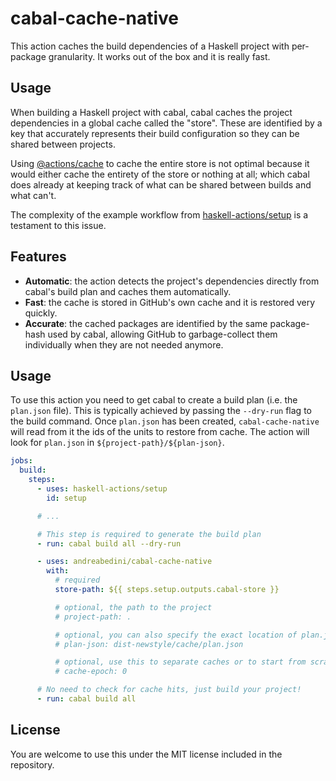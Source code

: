 # cabal-cache-native

This action caches the build dependencies of a Haskell project with
per-package granularity. It works out of the box and it is really fast.

## Usage

When building a Haskell project with cabal, cabal caches the project
dependencies in a global cache called the "store". These are identified
by a key that accurately represents their build configuration so they
can be shared between projects.

Using [@actions/cache](https://github.com/actions/cache) to cache the
entire store is not optimal because it would either cache the entirety
of the store or nothing at all; which cabal does already at keeping
track of what can be shared between builds and what can't.

The complexity of the example workflow from [haskell-actions/setup](https://github.com/haskell-actions/setup/blob/ec49483bfc012387b227434aba94f59a6ecd0900/README.md#model-cabal-workflow-with-caching) is a testament to this issue.

## Features

- **Automatic**: the action detects the project's dependencies directly from cabal's build plan and caches them automatically.
- **Fast**: the cache is stored in GitHub's own cache and it is restored very quickly.
- **Accurate**: the cached packages are identified by the same package-hash used by cabal, allowing GitHub to garbage-collect them individually when they are not needed anymore.

## Usage

To use this action you need to get cabal to create a build plan (i.e. the `plan.json` file). This is typically achieved by passing the `--dry-run` flag to the build command. Once `plan.json` has been created, `cabal-cache-native` will read from it the ids of the units to restore from cache. The action will look for `plan.json` in `${project-path}/${plan-json}`.

```yaml
jobs:
  build:
    steps:
      - uses: haskell-actions/setup
        id: setup

      # ...

      # This step is required to generate the build plan
      - run: cabal build all --dry-run

      - uses: andreabedini/cabal-cache-native
        with:
          # required
          store-path: ${{ steps.setup.outputs.cabal-store }}

          # optional, the path to the project
          # project-path: .

          # optional, you can also specify the exact location of plan.json
          # plan-json: dist-newstyle/cache/plan.json

          # optional, use this to separate caches or to start from scratch.
          # cache-epoch: 0

      # No need to check for cache hits, just build your project!
      - run: cabal build all
```

## License

You are welcome to use this under the MIT license included in the repository.
